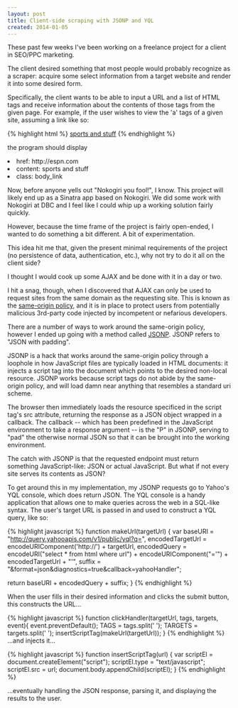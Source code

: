 ```yaml
---
layout: post
title: Client-side scraping with JSONP and YQL
created: 2014-01-05
---
```


These past few weeks I've been working on a freelance project for a
client in SEO/PPC marketing.

The client desired something that most people would probably recognize as a
scraper: acquire some select information from a target website and render it into
some desired form.

Specifically, the client wants to be able to input a URL and a list of HTML tags
and receive information about the contents of those tags from the given page.
For example, if the user wishes to view the 'a' tags of a given site, assuming a
link like so:

{% highlight html %}
<a href="http://espn.com" class="body_link">sports and stuff</a>
{% endhighlight %}

the program should display
<li>href: http://espn.com</li>
<li>content: sports and stuff</li>
<li>class: body_link</li>

Now, before anyone yells out "Nokogiri you fool!", I know. This
project will likely end up as a Sinatra app based on Nokogiri. We did some work
with Nokogiri at DBC and I feel like I could whip up a working solution fairly
quickly.

However, because the time frame of the project is fairly open-ended, I wanted to
do something a bit different. A bit of experimentation.

This idea hit me that, given the present minimal requirements of the project (no
persistence of data, authentication, etc.), why not try to do
it all on the client side?

I thought I would cook up some AJAX and be done with it in a day or two.

I hit a snag, though, when I discovered that AJAX can only be used to request
sites from the same domain as the requesting site. This is known as the
[same-origin policy](http://en.m.wikipedia.org/wiki/Same-origin_policy), and it is in
place to protect users from potentially malicious 3rd-party code injected by
incompetent or nefarious developers.

There are a number of ways to work around the same-origin policy, however I
ended up going with a method called
[JSONP](http://en.m.wikipedia.org/wiki/JSONP). JSONP refers to "JSON with
padding".

JSONP is a hack that works around the same-origin policy through a loophole in
how JavaScript files are typically loaded in HTML documents: it injects a
script tag into the document which points to the desired
non-local resource. JSONP works because script tags do not abide by the
same-origin policy, and will load damn near anything that resembles a standard
uri scheme.

The browser then immediately loads the resource specificed in the script
tag's src attribute, returning the response as a JSON object wrapped in a callback.
The callback -- which has been predefined in the JavaScript environment to take a response
argument -- is the "P" in JSONP, serving to "pad" the otherwise normal JSON so that it can
be brought into the working environment.

The catch with JSONP is that the requested endpoint must return something
JavaScript-like: JSON or actual JavaScript. But what
if not every site serves its contents as JSON?

To get around this in my implementation, my JSONP requests go to Yahoo's YQL console,
which does return JSON. The YQL console is a handy application that allows one to make
queries across the web in a SQL-like syntax. The user's target URL is passed in and
used to construct a YQL query, like so:

{% highlight javascript %}
function makeUrl(targetUrl) {
  var baseURI          = "http://query.yahooapis.com/v1/public/yql?q=",
      encodedTargetUrl = encodeURIComponent('http://') + targetUrl,
      encodedQuery     = encodeURI("select * from html where url")
                         + encodeURIComponent("='") + encodedTargetUrl + "\'",
      suffix           = "&format=json&diagnostics=true&callback=yahooHandler";

  return baseURI + encodedQuery + suffix;
}
{% endhighlight %}

When the user fills in their desired information and clicks the submit button,
this constructs the URL...

{% highlight javascript %}
function clickHandler(targetUrl, tags, targets, event){
  event.preventDefault();
  TAGS = tags.split(' ');
  TARGETS = targets.split(' ');
  insertScriptTag(makeUrl(targetUrl));
}
{% endhighlight %}
...and injects it...

{% highlight javascript  %}
function insertScriptTag(url) {
  var scriptEl  = document.createElement("script");
  scriptEl.type = "text/javascript";
  scriptEl.src  = url;
  document.body.appendChild(scriptEl);
}
{% endhighlight %}

...eventually handling the JSON response, parsing it, and displaying the
results to the user.
